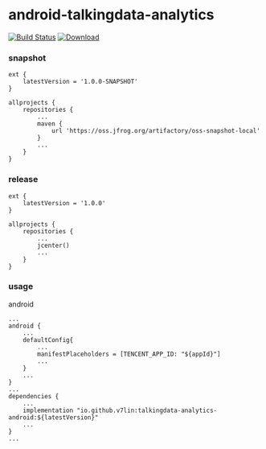 # android-talkingdata-analytics

[![Build Status](https://cloud.drone.io/api/badges/v7lin/android-talkingdata-analytics/status.svg)](https://cloud.drone.io/v7lin/android-talkingdata-analytics)
[ ![Download](https://api.bintray.com/packages/v7lin/maven/talkingdata-analytics-android/images/download.svg) ](https://bintray.com/v7lin/maven/talkingdata-analytics-android/_latestVersion)

### snapshot

````
ext {
    latestVersion = '1.0.0-SNAPSHOT'
}

allprojects {
    repositories {
        ...
        maven {
            url 'https://oss.jfrog.org/artifactory/oss-snapshot-local'
        }
        ...
    }
}
````

### release

````
ext {
    latestVersion = '1.0.0'
}

allprojects {
    repositories {
        ...
        jcenter()
        ...
    }
}
````

### usage

android
````
...
android {
    ...
    defaultConfig{
        ...
        manifestPlaceholders = [TENCENT_APP_ID: "${appId}"]
        ...
    }
    ...
}
...
dependencies {
    ...
    implementation "io.github.v7lin:talkingdata-analytics-android:${latestVersion}"
    ...
}
...
````

